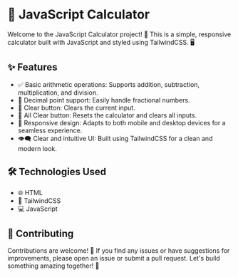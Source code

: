 # 🧮 JavaScript Calculator

Welcome to the JavaScript Calculator project! 🎉 This is a simple, responsive calculator built with JavaScript and styled using TailwindCSS. 🖥️

## ✨ Features

* ✅ Basic arithmetic operations: Supports addition, subtraction, multiplication, and division.
* 🔢 Decimal point support: Easily handle fractional numbers.
* 🧼 Clear button: Clears the current input.
* 🔄 All Clear button: Resets the calculator and clears all inputs.
* 📱 Responsive design: Adapts to both mobile and desktop devices for a seamless experience.
* 👁️‍🗨️ Clear and intuitive UI: Built using TailwindCSS for a clean and modern look.

## 🛠️ Technologies Used

* 🌐 HTML
* 🎨 TailwindCSS
* 💻 JavaScript

## 🤝 Contributing

Contributions are welcome! 🎁 If you find any issues or have suggestions for improvements, please open an issue or submit a pull request. Let's build something amazing together! 🚀

